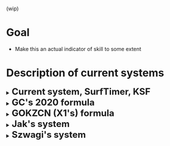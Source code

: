 (wip)

# Goal
- Make this an actual indicator of skill to some extent

# Description of current systems
<details>
  <summary><b><font size = "+2">Current system, SurfTimer, KSF</font></b></summary>

Sum of points


### Note:
  - More completions is king, unless the drop in points is extremely steep, then more WRs is king.
</details>

<details>
  <summary><b><font size = "+2">GC's 2020 formula</font></b></summary>


multiplier = finishes^0.2 / mapcount^0.2
skill = averagePoints * multiplier

### Note:
  - Completion is king, but not as much as the sum of points method.
  - Completion on low tier has the same impact as high tier (probably bad?)
  - Can get away with high enough multiplier and cheese for skill: Doing every map but the maps on the two hardest tiers makes the multiplier 0.98, at this point doing harder tier maps is a bad strategy if a high points reward is unlikely.
</details>

<details>
  <summary><b><font size = "+2">GOKZCN (X1's) formula</font></b></summary>

```
p = ((
　　(count_p1000_nub/count_map)^(1/3.5)*1.1 + (count_p1000_pro/count_map)^(1/2.4)*6 + (count_p900/count_map)^(1/2)*.14 + (count_p800/count_map)^(1/2)*.04

　　+ point_avg/1000*.07 + point_avg_t3/1000*.01 + point_avg_t4/1000*.02 + point_avg_t5/1000*.1 + point_avg_t6/1000*.12 + point_avg_t7/1000*.17

　　+ count/count_map*.01 + (count_t5/count_map_t5)^(1/1.5)*.05 + (count_t6/count_map_t6)^(1/1.5)*.15 + (count_t7/count_map_t7)^(1/1.5)*.24

　　+ point_sum/1000/count_map*.01 + count_t567_p900/count_map_t567*.06 + count_t567_p800/count_map_t567*.03 + count_t567_pro/count_map_t567*.06

)/8.38)^(1/8)/0.91*10
```
### Note:
- Depends quite a bit on the currently flawed map points system.
- WR matters way too much, so much that it needs a 8th root at the end to compensate for the extreme gap in #1 and #2 points.
- Allegedly isn't too useful for lower ranked players.
- Has some point-based and completion-based component, albeit nowhere as significant as getting a WR or having a 800/900+ points map (and difficulty of getting 800/900 points is wildly inconsistent)
</details>

<details>
  <summary><b><font size = "+2">Jak's system</font></b></summary>

https://forum.gokz.org/d/3781-cs2kz-what-would-you-change/61
2 simutaneous systems, one using average, another using sum of points

### Note:
- Having 2 simutaneous systems is having one too many, just confusing for players
- Average is stupidly cheeseable by just playing one map.
- Sum of points is hardly an indicator of skill (if at all, see current system). Doing 11 tier 4 maps gives the same points as a WR on a tier 4 map.
</details>

<details>
  <summary><b><font size = "+2">Szwagi's system</font></b></summary>

  https://forum.gokz.org/d/3781-cs2kz-what-would-you-change/74


```
I'd like to see weighting added to the points.
To calculate overall points, sort the player's points highest to lowest, then apply this formula:

overall_points += run_points * 0.975^(n-1)
This would cause ranks and point leaderboards to be more competitive. Right now you can get more points
by simply playing more maps (and there's always more maps for you unless you're Blacky), even if you're only getting 500 points a map.

This is pretty much point average without ever being able to lower it by playing a map you're not that great on.
```


### Note:

- Straight up better than current system which is literally just sum of points.

- 40000 max points

- Top 20 maps account for 40% of total points, 50 for 72%, 100 for 92% of total points and 200 for 99.7% of total points
  - With 1000 KZ maps, there are little reasons to complete the other 800 maps if high points are not guaranteed
  - Players can have a high rank by being really good at easy maps even if they are completely incapable of completing any hard map
</details>
